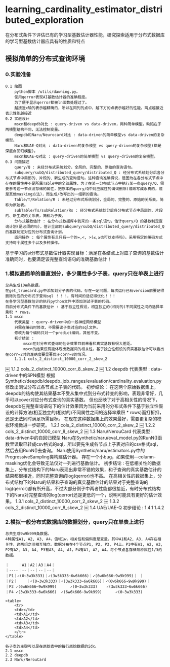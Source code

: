 # learning_cardinality_estimator_distributed_exploration
在分布式条件下评估已有的学习型基数估计器性能，研究探索适用于分布式数据库的学习型基数估计器应具有的性质和特点

## 模拟简单的分布式查询环境

### 0.实验准备
	0.1 绘图
		python脚本 /utils/dawning.py。
		使用qerror表现AI基数估计器的准确程度。
		为了便于显示qerror都被ln函数处理过了。
		越接近x轴的表示越精确的，所以在同列的点中，越下方的点表示越好的性能，两点越接近表示性能越接近
	0.2 实验设计
		mscn和deepdb对比 : query-driven vs data-driven，两种简单模型。缺陷在于两模型结构不同，无法控制变量。
		deepdb和Naru/Neurocard对比 : data-driven的简单模型vs data-driven的复杂模型。
		Naru和UAE-Q对比 : data-driven的复杂模型 vs query-driven的复杂模型(都是深度自回归模型)。
		mscn和UAE-Q对比 : query-driven的简单模型 vs query-driven的复杂模型。
	0.3 问题描述
		query/Q : 未经分布式系统划分，全局的、完整的、原始的查询语句。
		subquery/subQ/distributed_query/distributed_Q : 经分布式系统划分后各分布式节点中局部的、片段的、新生成的查询语句。这种查询准确得说，是因为在各分布式节点中存在的属性并不是所属Table中的全部属性，为了在某一分布式节点中执行某一条query/Q，需要参考这一节点没存储的属性，把原本的query/Q中对应属性的谓词删除(或改写成永真的，或是其他masking方法)，而生成/改写出的一组新的查询。
		Table/T/Relation/R : 未经过分布式系统划分，全局的、完整的、原始的关系表，简称为原始表。
		subTable/Ts/subRelation/Rs : 经分布式系统划分后各分布式节点中局部的、片段的、新生成的关系表，简称为子表。
		分布式基数估计 : 在分布式数据库中到来的一条sql语句，估计query/Q 的基数制定查询计划(是必须的吗)，估计全部的subquery/subQ/distributed_query/distributed_Q的基数制定对应的分布式查询计划。
		适用操作 : 每个属性有且只有一个的=,<, >(≤,≥也可以支持吗)。采用特定的编码方式支持每个属性多个以及多种操作。

基于学习的ai分布式基数估计器实现目标：满足在各结点上对应子查询的基数估计准确同时，也要满足该完整查询语句的准确基数估计！

### 1.模拟最简单的垂直划分，多少属性多少子表，query只在单表上进行
	总共生成10W条数据。
	在get_truecard.py中添加划分子表的代码。存在一定问题，每次运行已有version前要记得删除对应的分布式子查询sql ！！！，有时间的话记得优化！！！
	在各学习型基数估计的执行python文件中添加测试子表的代码。
	目前分布式条件下的基数估计 : 基于独立性假设，相互独立的(相对的)不同属性之间的选择率乘积 * rows。
	1.1 mscn
		代表类型 : query-driven中的一般神经网络模型		
		只需在编码时修改，不需要读子表对应的sql文件。
		修改为每个编码只对一个predict编码，其他不变。
		初步结论 : 
			mscn在对分布式查询的估计效果目前来看和真实基数有很大差距。			
			mscn的结果没有能体现出数据间的相关性，基于独立性假设的真实基数估计可以看出在corr=2时的准确度要显著优于corr=8的情况。
		1.1.1 cols_2_distinct_10000_corr_2_skew_2
￼
		1.1.2 cols_2_distinct_10000_corr_8_skew_2
￼
	1.2 deepdb
		代表类型 : data-driven中的SPN模型
		根据Synthetic/deepdb/deepdb_job_ranges/evaluation/cardinality_evaluation.py修改出测试分布式各节点上子表的代码。
		初步结论：
			在这两个原始数据集上，deepdb的结构使其结果基本不受从集中式到分布式转变的影响，表现非常好，几乎可以cover对应分布式查询的真实基数。
			但也反映了对于高相关性的情况下，deepdb在完整查询语句下的估计效果因为当前采用的分布式条件下基于独立性假设的计算方法(相互独立的(相对的)不同属性之间的选择率乘积 * rows)而打折扣，还是无法同时满足所需目标。
			在现在这种数据集上的效果最好，需要更复杂的模拟环境做进一步研究。
		1.2.1 cols_2_distinct_10000_corr_2_skew_2
￼
		1.2.2 cols_2_distinct_10000_corr_8_skew_2
￼
	1.3 Naru/NerouCard
		代表类型 : data-driven中的自回归模型
		Naru在Synthetic/naru/eval_model.py的RunN()函数里读取已转成csv格式的sql，所以要先生成各节点上子表对应的csv格式sql，然后去用RunN()去查询。
		Naru使用Synthetic/naru/estimators.py中的ProgressiveSampling类构建估计器。
		存在一个小bug，如果使用—column-masking优化会导致无法仅对一列进行基数估计。
		初步结论 : 
		在低相关性的数据集上，分布式结构下的Naru表现出非常不错的效果，和子查询的真实基数估计的结果都很接近，同时完整查询的log(qerror)也不高。
		在高相关性的数据集上，分布式结构下的Naru的结果和子查询的真实基数估计的结果对于完整查询的log(qerror)都有所升高，不过大部分例子中两者性能都很接近，有时分布式结构下的Naru对完整查询的log(qerror)还是更低的一个，说明可能具有更好的估计效果。
		1.3.1 cols_2_distinct_10000_corr_2_skew_2
￼
		1.3.2 cols_2_distinct_10000_corr_8_skew_2
￼
	1.4 UAE/UAE-Q
		初步结论 : 
		1.4.1
		1.4.2

### 2.模拟一般分布式数据库的数据划分，query只在单表上进行
	总共生成9w9k999条数据。
	4种属性A1, A2, A3, A4，值域1w，相关性和偏斜度是变量，其中A1和A2, A3, A4存在相关性，这两组之间相互独立。数据分布在4个节点P1, P2, P3, P4上。P1中有A1, A2, A3, P2有A2, A3, A4, P3有A3, A4, A1，P4有A1, A2, A4。每个节点各存储每种属性1/3的数据。

	｜    ｜A1｜A2｜A3｜A4｜
    ｜----｜--｜--｜--｜--｜
    ｜P1｜✓(0~3w3k333)｜✓(3w3k333~6w6k666)｜✓(6w6k666~9w9k999)｜ ｜	
    ｜P2｜	｜✓(0~3w3k333)｜✓(3w3k333~6w6k666)｜✓(6w6k666~9w9k999)｜
    ｜P3	✓(6w6k666~9w9k999)		✓(0~3w3k333)	✓(3w3k333~6w6k666)
    ｜P4	✓(3w3k333~6w6k666)	✓(6w6k666~9w9k999)		✓(0~3w3k333)

    <table>
        <tr>
        <td></td>
        <td>A1</td>
        <td>A2</td>
        <td>A3</td>
        <td>A4</td>
        </tr>
    </table>

	各子表的主键可以是在原始表中的每行原始数据的idx。
    2.1 mscn
	2.2 deepdb
	2.3 Naru/NerouCard
	
